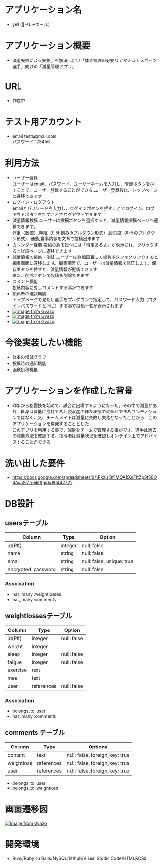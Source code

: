 # アプリケーション名
- yell (💪→L→エール)

# アプリケーション概要
- 減量失敗による失格」を解決したい「体重管理の必要なアマチュアスポーツ選手」向けの「減量管理アプリ」

# URL
- 作成中

# テスト用アカウント
- email test@gmail.com  
  パスワード 123456

# 利用方法
- ユーザー登録  
  ユーザーはemail、パスワード、ユーザーネームを入力し、登録ボタンを押すことで、ユーザー登録することができる.ユーザー登録後は、トップページに遷移できます
- ログイン・ログアウト  
  emailとパスワードを入力し、ログインボタンを押すことでログイン、ログアウトボタンを押すことでログアウトできます
- 減量情報投稿
  ユーザーは投稿ボタンを選択すると、減量情報投稿ページへ遷移できます。  
  体重（数値）,睡眠（0.5h刻みのプルダウン形式）,疲労度（0~5のプルダウン形式）,運動,食事内容を文章で投稿出来ます
- カレンダー機能
  投稿のある日付には「情報あるよ」が表示され、クリックすると詳細ページに遷移できます
- 減量情報の編集・削除
  ユーザーは詳細画面にて編集ボタンをクリックすると編集画面に遷移します。編集画面で、ユーザーは減量情報を修正します。保存ボタンを押すと、減量情報が更新できます  
  また、削除ボタンで投稿を削除できます  
- コメント機能  
  投稿内容に対しコメントする事ができます
- 投稿者の選択機能  
  トップページで見たい選手をプルダウンで指定して、パスワード入力（ログインパスワードと同じ）する事で投稿一覧が表示されます
- [![Image from Gyazo](https://i.gyazo.com/ea7b0c9b137e4ff30f560fc6a031993f.png)](https://gyazo.com/ea7b0c9b137e4ff30f560fc6a031993f)
- [![Image from Gyazo](https://i.gyazo.com/f0e9206419d807653ca3ced518345cd4.png)](https://gyazo.com/f0e9206419d807653ca3ced518345cd4)
- [![Image from Gyazo](https://i.gyazo.com/a076dfce637c6f2a960b13901a30713e.png)](https://gyazo.com/a076dfce637c6f2a960b13901a30713e)

# 今後実装したい機能
- 体重の増減グラフ
- 投稿時の通知機能
- 画像投稿機能

# アプリケーションを作成した背景	
- 昨年から格闘技を始めて、試合に出場するようになった。その中で減量があり、自身は減量に成功するも脱水症の様な状態で試合ができるコンディションではなく、又、チームメイトは減量に失敗し失格となったことから、このアプリケーションを開発することとした  
 このアプリを利用する事で、減量をチームで管理する事ができ、選手は過去の減量方法を確認する、指導者は減量状況を確認しオンライン上でアドバイスすることができる

# 洗い出した要件
- https://docs.google.com/spreadsheets/d/1Pkzu1Bf1MQARXsFftZpDt58O6AoaSiZt/edit#gid=80442722

# DB設計
## usersテーブル

| Column | Type | Option |
|-|-|-|
| id(PK) | integer | null: false |      
| name | string | null: false |
| email | string | null: false, unique: true |
| encrypted_password | string | null: false |

### Association
- has_many :weightlosses
- has_many :comments

## weightlossesテーブル
 Column | Type | Option |
|-|-|-|
| id(PK) | integer | null: false |
| weight | integer  
| sleep | integer | null: false |
| faigue | integer | null: false |
| exercise | text 
| meal | text 
| user | references | null: false |foreign_key: true |


### Association
- belongs_to :user
- has_many :comments

## comments テーブル

| Column    | Type       | Options                        |
| --------- | ---------- | ------------------------------ |
| content   | text       | null: false, foreign_key: true |
| weightloss | references | null: false, foreign_key: true |
| user      | references | null: false, foreign_key: true |

- belongs_to :user
- belongs_to :weightloss

# 画面遷移図
[![Image from Gyazo](https://i.gyazo.com/9b05a9a280628d045bb1089a47640c27.png)](https://gyazo.com/9b05a9a280628d045bb1089a47640c27)

# 開発環境
- Ruby/Ruby on Rails/MySQL/Github/Visual Studio Code/HTML&CSS
